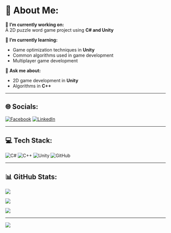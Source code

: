 # 💫 About Me:

🔭 **I’m currently working on:**  
A 2D puzzle word game project using **C# and Unity**

🌱 **I’m currently learning:**  
- Game optimization techniques in **Unity**  
- Common algorithms used in game development  
- Multiplayer game development  

💬 **Ask me about:**  
- 2D game development in **Unity**  
- Algorithms in **C++**

---

## 🌐 Socials:

[![Facebook](https://img.shields.io/badge/Facebook-%231877F2.svg?logo=Facebook&logoColor=white)](https://facebook.com/nggiahii) 
[![LinkedIn](https://img.shields.io/badge/LinkedIn-%230077B5.svg?logo=linkedin&logoColor=white)](https://linkedin.com/in/hyu758)

---

## 💻 Tech Stack:

![C#](https://img.shields.io/badge/c%23-%23239120.svg?style=for-the-badge&logo=csharp&logoColor=white) 
![C++](https://img.shields.io/badge/c++-%2300599C.svg?style=for-the-badge&logo=c%2B%2B&logoColor=white) 
![Unity](https://img.shields.io/badge/unity-%23000000.svg?style=for-the-badge&logo=unity&logoColor=white) 
![GitHub](https://img.shields.io/badge/github-%23121011.svg?style=for-the-badge&logo=github&logoColor=white)

---

## 📊 GitHub Stats:

![](https://github-readme-stats.vercel.app/api?username=hyu758&theme=dark&hide_border=false&include_all_commits=false&count_private=false)

![](https://nirzak-streak-stats.vercel.app/?user=hyu758&theme=dark&hide_border=false)

![](https://github-readme-stats.vercel.app/api/top-langs/?username=hyu758&theme=dark&hide_border=false&include_all_commits=false&count_private=false&layout=compact)

---

[![](https://visitcount.itsvg.in/api?id=hyu758&icon=0&color=0)](https://visitcount.itsvg.in)

